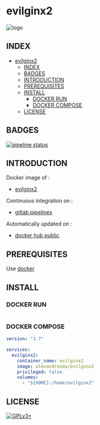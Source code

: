 # evilginx2

![logo](https://assets.gitlab-static.net/uploads/-/system/project/avatar/12904444/evilginx2-logo-512.png)

## INDEX

- [evilginx2](#evilginx2)
  - [INDEX](#index)
  - [BADGES](#badges)
  - [INTRODUCTION](#introduction)
  - [PREREQUISITES](#prerequisites)
  - [INSTALL](#install)
    - [DOCKER RUN](#docker-run)
    - [DOCKER COMPOSE](#docker-compose)
  - [LICENSE](#license)

## BADGES

[![pipeline status](https://gitlab.com/oda-alexandre/evilginx2/badges/master/pipeline.svg)](https://gitlab.com/oda-alexandre/evilginx2/commits/master)

## INTRODUCTION

Docker image of :

- [evilginx2](https://breakdev.org/evilginx-2-next-generation-of-phishing-2fa-tokens)

Continuous integration on :

- [gitlab pipelines](https://gitlab.com/oda-alexandre/evilginx2/pipelines)

Automatically updated on :

- [docker hub public](https://hub.docker.com/r/alexandreoda/evilginx2/)

## PREREQUISITES

Use [docker](https://www.docker.com)

## INSTALL

### DOCKER RUN

```docker run -ti --rm --name evilginx2 -v ${HOME}:/home/evilginx2 alexandreoda/evilginx2
```

### DOCKER COMPOSE

```yml
version: "3.7"

services:
  evilginx2:
    container_name: evilginx2
    image: alexandreoda/evilginx2
    privileged: false
    volumes:
      - "${HOME}:/home/evilginx2"
```

## LICENSE

[![GPLv3+](http://gplv3.fsf.org/gplv3-127x51.png)](https://gitlab.com/oda-alexandre/evilginx2/blob/master/LICENSE)
